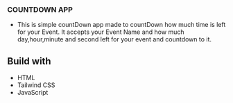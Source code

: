### COUNTDOWN APP

- This is simple countDown app made to countDown how much time is left for your Event. It accepts your Event Name and how much day,hour,minute and second left for your event and countdown to it.

## Build with
- HTML
- Tailwind CSS
- JavaScript
